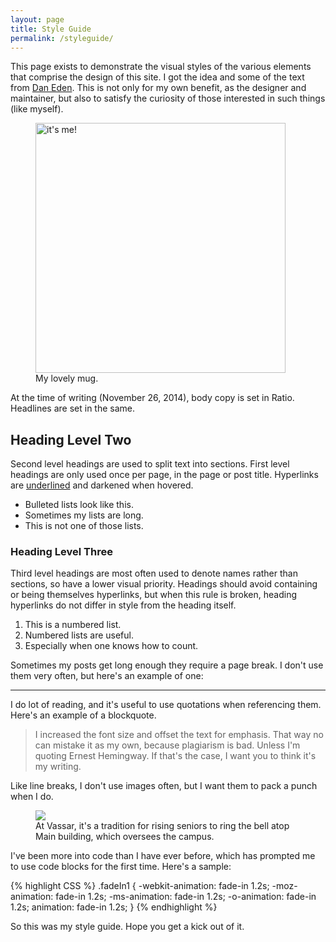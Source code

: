 ```yaml
---
layout: page
title: Style Guide
permalink: /styleguide/
---
```


This page exists to demonstrate the visual styles of the various elements that comprise the design of this site. I got the idea and some of the text from [Dan Eden](http://daneden.com/styleguide). This is not only for my own benefit, as the designer and maintainer, but also to satisfy the curiosity of those interested in such things (like myself). 

<figure class="alignleft"><img class="about-photo" src ="http://cdn.roginfarrer.com/rogin-avatar.jpg" alt="it's me!" width="400px" height="400px" />
<figcaption>My lovely mug.</figcaption>
</figure>

At the time of writing (November 26, 2014), body copy is set in Ratio. Headlines are set in the same.

## Heading Level Two

Second level headings are used to split text into sections. First level headings are only used once per page, in the page or post title. Hyperlinks are [underlined](/) and darkened when hovered.

- Bulleted lists look like this.
- Sometimes my lists are long.
- This is not one of those lists.

### Heading Level Three

Third level headings are most often used to denote names rather than sections, so have a lower visual priority. Headings should avoid containing or being themselves hyperlinks, but when this rule is broken, heading hyperlinks do not differ in style from the heading itself.

1. This is a numbered list.
2. Numbered lists are useful.
3. Especially when one knows how to count.

Sometimes my posts get long enough they require a page break. I don't use them very often, but here's an example of one:

<hr />

I do lot of reading, and it's useful to use quotations when referencing them. Here's an example of a blockquote.

> I increased the font size and offset the text for emphasis. That way no can mistake it as my own, because plagiarism is bad. Unless I'm quoting Ernest Hemingway. If that's the case, I want you to think it's my writing.

Like line breaks, I don't use images often, but I want them to pack a punch when I do.

<figure class="imgbleed"><img src="http://cdn.roginfarrer.com/aboutrogin.jpeg" />
<figcaption>At Vassar, it's a tradition for rising seniors to ring the bell atop Main building, which oversees the campus.</figure>

I've been more into code than I have ever before, which has prompted me to use code blocks for the first time. Here's a sample:

{% highlight CSS %}
.fadeIn1 {
	-webkit-animation: fade-in 1.2s;
	   -moz-animation: fade-in 1.2s;
		  -ms-animation: fade-in 1.2s;
			 -o-animation: fade-in 1.2s;
	 				animation: fade-in 1.2s;
}
{% endhighlight %}

So this was my style guide. Hope you get a kick out of it.